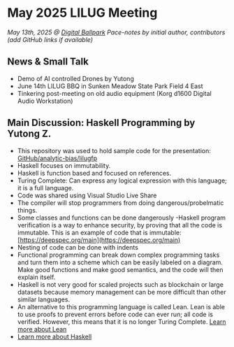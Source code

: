 # May 2025 LILUG Meeting
*May 13th, 2025 @ [Digital Ballpark](https://maps.app.goo.gl/Uef2PiZBpZLd1n3QA)*
*Pace-notes by initial author, contributors (add GitHub links if available)*

## News & Small Talk
- Demo of AI controlled Drones by Yutong
- June 14th LILUG BBQ in Sunken Meadow State Park Field 4 East
- Tinkering post-meeting on old audio equipment (Korg d1600 Digital Audio Workstation)

## Main Discussion: Haskell Programming by Yutong Z.
- This repository was used to hold sample code for the presentation: [GitHub/analytic-bias/lilugfp](https://github.com/analytic-bias/lilugfp)
- Haskell focuses on immutability.
- Haskell is function based and focused on references.
- Turing Complete: Can express any logical expression with this language; it is a full language.
- Code was shared using Visual Studio Live Share
- The compiler will stop programmers from doing dangerous/probelmatic things.
- Some classes and functions can be done dangerously
-Haskell program verification is a way to enhance security, by proving that all the code is immutable. This is an example of code that is immutable: [https://deepspec.org/main](https://deepspec.org/main)
- Nesting of code can be done with indents
- Functional programming can break down complex programming tasks and turn them into a scheme which can be easily labeled on a diagram. Make good functions and make good semantics, and the code will then explain itself.
- Haskell is not very good for scaled projects such as blockchain or large datasets because memory management can be more difficult than other similar languages.
- An alternative to this programming language is called Lean. Lean is able to use proofs to prevent errors before code can ever run; all code is verified. However, this means that it is no longer Turing Complete. [Learn more about Lean](https://leanprover-community.github.io/mathlib4_docs/Mathlib/Data/List/Basic.html)
- [Learn more about Haskell](https://wiki.haskell.org/index.php?title=Haskell)
